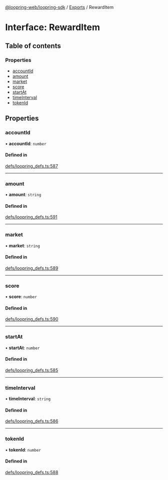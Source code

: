 [@loopring-web/loopring-sdk](../README.md) / [Exports](../modules.md) / RewardItem

# Interface: RewardItem

## Table of contents

### Properties

- [accountId](RewardItem.md#accountid)
- [amount](RewardItem.md#amount)
- [market](RewardItem.md#market)
- [score](RewardItem.md#score)
- [startAt](RewardItem.md#startat)
- [timeInterval](RewardItem.md#timeinterval)
- [tokenId](RewardItem.md#tokenid)

## Properties

### accountId

• **accountId**: `number`

#### Defined in

[defs/loopring_defs.ts:587](https://github.com/Loopring/loopring_sdk/blob/5861d10/src/defs/loopring_defs.ts#L587)

___

### amount

• **amount**: `string`

#### Defined in

[defs/loopring_defs.ts:591](https://github.com/Loopring/loopring_sdk/blob/5861d10/src/defs/loopring_defs.ts#L591)

___

### market

• **market**: `string`

#### Defined in

[defs/loopring_defs.ts:589](https://github.com/Loopring/loopring_sdk/blob/5861d10/src/defs/loopring_defs.ts#L589)

___

### score

• **score**: `number`

#### Defined in

[defs/loopring_defs.ts:590](https://github.com/Loopring/loopring_sdk/blob/5861d10/src/defs/loopring_defs.ts#L590)

___

### startAt

• **startAt**: `number`

#### Defined in

[defs/loopring_defs.ts:585](https://github.com/Loopring/loopring_sdk/blob/5861d10/src/defs/loopring_defs.ts#L585)

___

### timeInterval

• **timeInterval**: `string`

#### Defined in

[defs/loopring_defs.ts:586](https://github.com/Loopring/loopring_sdk/blob/5861d10/src/defs/loopring_defs.ts#L586)

___

### tokenId

• **tokenId**: `number`

#### Defined in

[defs/loopring_defs.ts:588](https://github.com/Loopring/loopring_sdk/blob/5861d10/src/defs/loopring_defs.ts#L588)
